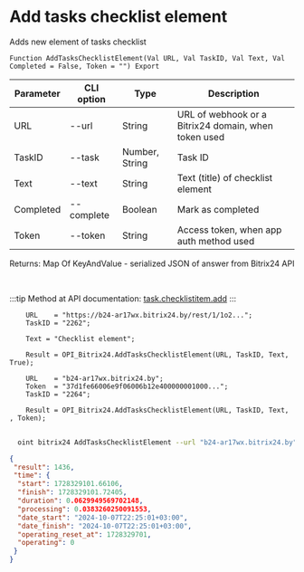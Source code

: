 ﻿---
sidebar_position: 1
---

# Add tasks checklist element
 Adds new element of tasks checklist



`Function AddTasksChecklistElement(Val URL, Val TaskID, Val Text, Val Completed = False, Token = "") Export`

  | Parameter | CLI option | Type | Description |
  |-|-|-|-|
  | URL | --url | String | URL of webhook or a Bitrix24 domain, when token used |
  | TaskID | --task | Number, String | Task ID |
  | Text | --text | String | Text (title) of checklist element |
  | Completed | --complete | Boolean | Mark as completed |
  | Token | --token | String | Access token, when app auth method used |

  
  Returns:  Map Of KeyAndValue - serialized JSON of answer from Bitrix24 API

<br/>

:::tip
Method at API documentation: [task.checklistitem.add](https://dev.1c-bitrix.ru/rest_help/tasks/task/checklistitem/add.php)
:::
<br/>


```bsl title="Code example"
    URL    = "https://b24-ar17wx.bitrix24.by/rest/1/1o2...";
    TaskID = "2262";

    Text = "Checklist element";

    Result = OPI_Bitrix24.AddTasksChecklistElement(URL, TaskID, Text, True);

    URL    = "b24-ar17wx.bitrix24.by";
    Token  = "37d1fe66006e9f06006b12e400000001000...";
    TaskID = "2264";

    Result = OPI_Bitrix24.AddTasksChecklistElement(URL, TaskID, Text, , Token);
```



```sh title="CLI command example"
    
  oint bitrix24 AddTasksChecklistElement --url "b24-ar17wx.bitrix24.by" --task "1080" --text "Checklist element" --complete %complete% --token "fe3fa966006e9f06006b12e400000001000..."

```

```json title="Result"
{
 "result": 1436,
 "time": {
  "start": 1728329101.66106,
  "finish": 1728329101.72405,
  "duration": 0.0629949569702148,
  "processing": 0.0383260250091553,
  "date_start": "2024-10-07T22:25:01+03:00",
  "date_finish": "2024-10-07T22:25:01+03:00",
  "operating_reset_at": 1728329701,
  "operating": 0
 }
}
```
